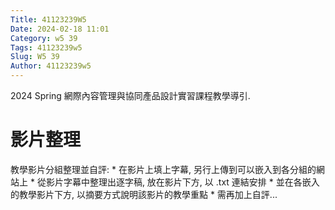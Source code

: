 ```yaml
---
Title: 41123239W5
Date: 2024-02-18 11:01
Category: w5 39
Tags: 41123239w5
Slug: W5 39
Author: 41123239w5
---
```


2024 Spring 網際內容管理與協同產品設計實習課程教學導引.

<!-- PELICAN_END_SUMMARY -->

# 影片整理
教學影片分組整理並自評: * 在影片上填上字幕, 另行上傳到可以嵌入到各分組的網站上 * 從影片字幕中整理出逐字稿, 放在影片下方, 以 .txt 連結安排 * 並在各嵌入的教學影片下方, 以摘要方式說明該影片的教學重點 * 需再加上自評...